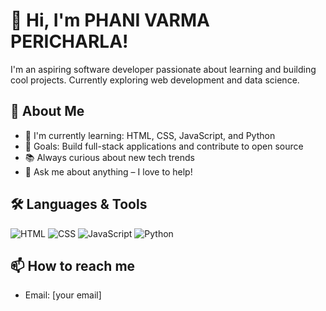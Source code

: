 # 👋 Hi, I'm PHANI VARMA PERICHARLA!

I'm an aspiring software developer passionate about learning and building cool projects. Currently exploring web development and data science.

## 🚀 About Me
- 🌱 I'm currently learning: HTML, CSS, JavaScript, and Python
- 🎯 Goals: Build full-stack applications and contribute to open source
- 📚 Always curious about new tech trends
- 💬 Ask me about anything – I love to help!

## 🛠️ Languages & Tools
![HTML](https://img.shields.io/badge/-HTML5-E34F26?style=flat-square&logo=html5&logoColor=white)
![CSS](https://img.shields.io/badge/-CSS3-1572B6?style=flat-square&logo=css3)
![JavaScript](https://img.shields.io/badge/-JavaScript-F7DF1E?style=flat-square&logo=javascript)
![Python](https://img.shields.io/badge/-Python-3776AB?style=flat-square&logo=python)

## 📫 How to reach me
- Email: [your email]
